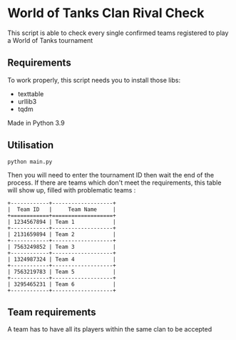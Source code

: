# World of Tanks Clan Rival Check
This script is able to check every single confirmed teams registered to play a World of Tanks tournament

## Requirements
To work properly, this script needs you to install those libs:
- texttable
- urllib3
- tqdm

Made in Python 3.9

## Utilisation
```
python main.py
```
Then you will need to enter the tournament ID then wait the end of the process.
If there are teams which don't meet the requirements, this table will show up, filled with problematic teams :

```
+------------+-------------------+
|  Team ID   |     Team Name     |
+============+===================+
| 1234567894 | Team 1            |
+------------+-------------------+
| 2131659894 | Team 2            |
+------------+-------------------+
| 7563249852 | Team 3            |
+------------+-------------------+
| 1324987324 | Team 4            |
+------------+-------------------+
| 7563219783 | Team 5            |
+------------+-------------------+
| 3295465231 | Team 6            |
+------------+-------------------+
```

## Team requirements
A team has to have all its players within the same clan to be accepted
